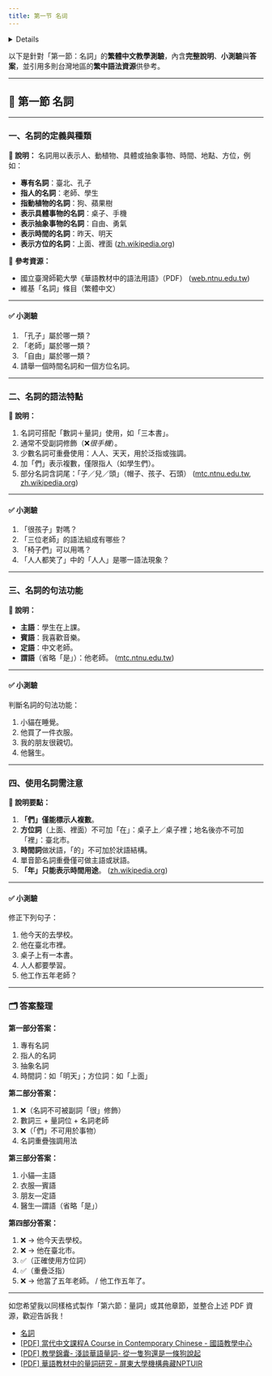 ```yaml
---
title: 第一节 名词
---
```


<details>

```md

# 第一节 名词

## 一，名词的定义和种类

- 专有名词
- 指人的名词
- 指动植物的名词
- 表示具体事物的名词
- 表示抽象事物的名词
- 表示时间的名词
- 表示方位的名词

## 二，名词的语法特点

### （一）เติมคำบอกจำนวนและคำลักษณะนามได้

### （二）ทั่วไปไม่สามารถใช้คำกริยาวิเศษณ์ขยายได้

### （三）เพียงบางคำที่คำลักษณะนามซ้ำคำได้

### （四）~们

### （五）~子，~儿，~头

## 三，名词的用途

### (一) 做主语

### (二) 做宾语

### (三) 做定语

### (四) 做谓语

## 四，使用名词时需要注意的几个问题

### (一) 们

### (二) 关于时间词

### (三) 关于方位词

1. คำบอกทิศทาง คือ
2. การใช้คำบอกทิศทาง
   1. a table with rows 单音节; and columns 双音节 using 边，面，以，之，others
3. ข้อควรระวัง
   1. ~里，~上
   2. 里（边） เพื่อแสดงความหมาย 在... 里边
      1. หลังชื่อทางภูมิศาสตร์ ไม่ต้องใช้
      2. หลังคำนามแสดงสิ่งของ ต้องใช้
   3. คำบอกทิศทาง ไม่ต้องใช้ 在
   4. 以前，以后
      1. เป็นบทขยายกริยา
      2. เป็นบทขยายนาม
      3. ด้านหน้ามีบทนามขยายได้

### (四) คำเสริมโครงสร้าง 的

1. บทขยายนามต้องวางไว้หน้าคำหลักที่ถูกขยาย
2. ด้านหลังบทขยายนามที่เป็นคำนามแสดงความเป็นเจ้าของ จะต้องใช้ 的
3. เมื่อคำบอกเวลา และคำบอกทิศทาง ทำหน้าที่เป็นบทขยายนาม จะต้องใช้ 的

### (五) คำนามทำหน้าที่เป็นบทขยายกริยา

### (六) คำนามที่ทำหน้าที่เป็นบทกริยาได้โดยตรง

### (七) คำนามพยางค์เดี่ยวเมื่อซ้ำคำจะทำหน้าที่ได้เพียงบทประธานหรือบทขยายกริยาเท่านั้น

### (八) 年 ใช้แสดงเวลาเท่านั้น

```
</details>

以下是針對「第一節：名詞」的**繁體中文教學測驗**，內含**完整說明**、**小測驗**與**答案**，並引用多則台灣地區的**繁中語法資源**供參考。

---

## 🧠 第一節 名詞

---

### 一、名詞的定義與種類

**📝 說明：**
名詞用以表示人、動植物、具體或抽象事物、時間、地點、方位，例如：

* **專有名詞**：臺北、孔子
* **指人的名詞**：老師、學生
* **指動植物的名詞**：狗、蘋果樹
* **表示具體事物的名詞**：桌子、手機
* **表示抽象事物的名詞**：自由、勇氣
* **表示時間的名詞**：昨天、明天
* **表示方位的名詞**：上面、裡面 ([zh.wikipedia.org][1])

📘 **參考資源：**

* 國立臺灣師範大學《華語教材中的語法用語》（PDF） ([web.ntnu.edu.tw][2])
* 維基「名詞」條目（繁體中文）&#x20;

---

#### ✅ 小測驗

1. 「孔子」屬於哪一類？
2. 「老師」屬於哪一類？
3. 「自由」屬於哪一類？
4. 請舉一個時間名詞和一個方位名詞。

---

### 二、名詞的語法特點

**📝 說明：**

1. 名詞可搭配「數詞＋量詞」使用，如「三本書」。
2. 通常不受副詞修飾（❌*很手機*）。
3. 少數名詞可重疊使用：人人、天天，用於泛指或強調。
4. 加「們」表示複數，僅限指人（如學生們）。
5. 部分名詞含詞尾：「子／兒／頭」（帽子、孩子、石頭） ([mtc.ntnu.edu.tw][3], [zh.wikipedia.org][1])

---

#### ✅ 小測驗

1. 「很孩子」對嗎？
2. 「三位老師」的語法組成有哪些？
3. 「椅子們」可以用嗎？
4. 「人人都笑了」中的「人人」是哪一語法現象？

---

### 三、名詞的句法功能

**📝 說明：**

* **主語**：學生在上課。
* **賓語**：我喜歡音樂。
* **定語**：中文老師。
* **謂語**（省略「是」）：他老師。 ([mtc.ntnu.edu.tw][4])

---

#### ✅ 小測驗

判斷名詞的句法功能：

1. 小貓在睡覺。
2. 他買了一件衣服。
3. 我的朋友很親切。
4. 他醫生。

---

### 四、使用名詞需注意

**📝 說明要點：**

1. **「們」僅能標示人複數**。
2. **方位詞**（上面、裡面）不可加「在」：桌子上／桌子裡；地名後亦不可加「裡」：臺北市。
3. **時間詞**做狀語，「的」不可加於狀語結構。
4. 單音節名詞重疊僅可做主語或狀語。
5. **「年」只能表示時間用途**。 ([zh.wikipedia.org][1])

---

#### ✅ 小測驗

修正下列句子：

1. 他今天的去學校。
2. 他在臺北市裡。
3. 桌子上有一本書。
4. 人人都要學習。
5. 他工作五年老師？

---

### 🗂 答案整理

**第一部分答案：**

1. 專有名詞
2. 指人的名詞
3. 抽象名詞
4. 時間詞：如「明天」；方位詞：如「上面」

**第二部分答案：**

1. ❌（名詞不可被副詞「很」修飾）
2. 數詞三 + 量詞位 + 名詞老師
3. ❌（「們」不可用於事物）
4. 名詞重疊強調用法

**第三部分答案：**

1. 小貓—主語
2. 衣服—賓語
3. 朋友—定語
4. 醫生—謂語（省略「是」）

**第四部分答案：**

1. ❌ → 他今天去學校。
2. ❌ → 他在臺北市。
3. ✅（正確使用方位詞）
4. ✅（重疊泛指）
5. ❌ → 他當了五年老師。 / 他工作五年了。

---

如您希望我以同樣格式製作「第六節：量詞」或其他章節，並整合上述 PDF 資源，歡迎告訴我！

[1]: https://zh.wikipedia.org/wiki/%E8%87%BA%E7%81%A3%E5%8F%B0%E8%AA%9E%E7%BE%85%E9%A6%AC%E5%AD%97%E6%8B%BC%E9%9F%B3%E6%96%B9%E6%A1%88?utm_source=chatgpt.com "臺灣台語羅馬字拼音方案"
[2]: https://web.ntnu.edu.tw/~lchang/yufayongyu_2000.pdf?utm_source=chatgpt.com "[PDF] 華語教材中的語法用語 - 國立臺灣師範大學"
[3]: https://mtc.ntnu.edu.tw/upload_files/ebook/pdf/109.pdf?utm_source=chatgpt.com "[PDF] 目錄 - 國語教學中心"
[4]: https://mtc.ntnu.edu.tw/upload_files/ebook/pdf/53.pdf?utm_source=chatgpt.com "[PDF] Untitled - 國語教學中心"

- [名詞](https://zh.wikipedia.org/wiki/%E5%90%8D%E8%A9%9E?utm_source=chatgpt.com "名詞")
- [[PDF] 當代中文課程A Course in Contemporary Chinese - 國語教學中心](https://mtc.ntnu.edu.tw/upload_files/resource/download/Contemporary-Chinese/1.pdf?utm_source=chatgpt.com "[PDF] 當代中文課程A Course in Contemporary Chinese - 國語教學中心")
- [[PDF] 教學錦囊- 淺談華語量詞- 從一隻狗還是一條狗說起](https://tpl.ncl.edu.tw/NclService/pdfdownload?filePath=lV8OirTfsslWcCxIpLbUfvtkl6y56mnseBD2t_ICWKDOQMYoviKJpWZOK73_3WTa&imgType=Bn5sH4BGpJw%3D&key=f2Ow4yIldnNnKFVfucePgCp_lohHilDs0enBXP8bkPMeVVU9OyINO4qBZJhLTxWd&xmlId=0005859644&utm_source=chatgpt.com "[PDF] 教學錦囊- 淺談華語量詞- 從一隻狗還是一條狗說起")
- [[PDF] 華語教材中的量詞研究 - 屏東大學機構典藏NPTUIR](https://ir.nptu.edu.tw/bitstream/987654321/20547/1/108NPTU1612005-001.pdf?utm_source=chatgpt.com "[PDF] 華語教材中的量詞研究 - 屏東大學機構典藏NPTUIR")
